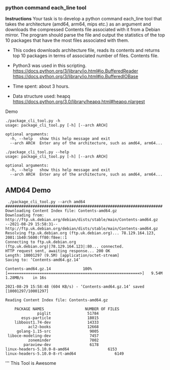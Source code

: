 

### python command each_line tool

**Instructions**
Your task is to develop a python command each_line tool that takes the
architecture (amd64, arm64, mips etc.) as an argument and downloads the
compressed Contents file associated with it from a Debian mirror. The
program should parse the file and output the statistics of the top 10
packages that have the most files associated with them.

- This codes downloads architecture file, reads its contents and
returns top 10 packages in terms of associated number of files.
Contents file.

- Python3 was used in this scripting.
https://docs.python.org/3/library/io.html#io.BufferedReader
https://docs.python.org/3/library/io.html#io.BufferedIOBase

- Time spent: about 3 hours.

- Data structure used: heapq
https://docs.python.org/3.0/library/heapq.html#heapq.nlargest

Demo
```
./package_cli_tool.py -h
usage: package_cli_tool.py [-h] [--arch ARCH]

optional arguments:
  -h, --help   show this help message and exit
  --arch ARCH  Enter any of the architecture, such as amd64, arm64...
```
```
./package_cli_tool.py --help
usage: package_cli_tool.py [-h] [--arch ARCH]

optional arguments:
  -h, --help   show this help message and exit
  --arch ARCH  Enter any of the architecture, such as amd64, arm64...
```

## AMD64 Demo
```
 ./package_cli_tool.py --arch amd64
#####################################################################
Downloading Content Index file: Contents-amd64.gz
Downloading from: http://ftp.uk.debian.org/debian/dists/stable/main/Contents-amd64.gz
--2021-08-29 15:58:31--  http://ftp.uk.debian.org/debian/dists/stable/main/Contents-amd64.gz
Resolving ftp.uk.debian.org (ftp.uk.debian.org)... 78.129.164.123, 2001:1b40:5600:ff80:f8ee::1
Connecting to ftp.uk.debian.org (ftp.uk.debian.org)|78.129.164.123|:80... connected.
HTTP request sent, awaiting response... 200 OK
Length: 10001297 (9.5M) [application/octet-stream]
Saving to: ‘Contents-amd64.gz.14’

Contents-amd64.gz.14              100%[==========================================================>]   9.54M  1.28MB/s    in 16s     

2021-08-29 15:58:48 (604 KB/s) - ‘Contents-amd64.gz.14’ saved [10001297/10001297]

Reading Content Index file: Contents-amd64.gz 

    PACKAGE NAMES                  NUMBER OF FILES
              piglit                51784
       esys-particle                18015
    libboost1.74-dev                14333
          acl2-books                12668
     golang-1.15-src                 9005
 liboce-modeling-dev                 7457
          zoneminder                 7002
        paraview-dev                 6178
linux-headers-5.10.0-8-amd64                 6153
linux-headers-5.10.0-8-rt-amd64                 6149
```
'''
This Tool is Awesome
